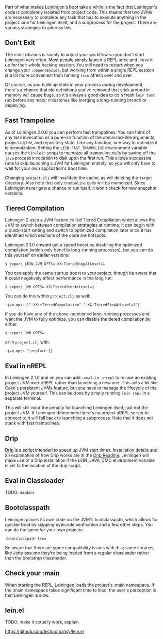 Part of what makes Leiningen's boot take a while is the fact that
Leiningen's code is completely isolated from project code. This means
that two JVMs are necessary to complete any task that has to execute
anything in the project: one for Leiningen itself, and a subprocess
for the project. There are various strategies to address this:

## Don't Exit

The most obvious is simply to adjust your workflow so you don't start
Leiningen very often. Most people simply launch a REPL once and leave
it up for their whole hacking session. You still need to restart when
you change your `:dependencies`, but working from within a single REPL
session is a lot more convenient than running `lein` afresh over and
over.

Of course, as you build up state in your process during development,
there's a chance that old definitions you've removed that stick around
in memory will cause bugs, so it's always a good idea to do a fresh
`lein test` run before any major milestones like merging a
long-running branch or deploying.

## Fast Trampoline

As of Leiningen 2.0.0 you can perform fast trampolines. You can think
of any task invocation as a pure-ish function of the command-line
arguments, project.clj file, and repository state. Like any function,
one way to optimize it is memoization. Setting the
`LEIN_FAST_TRAMPOLINE` environment variable causes the `bin/lein`
script to memoize all trampoline calls by saving off the `java`
process invocation to disk upon the first run. This allows
successive runs to skip launching a JVM for Leiningen entirely, so
you will only have to wait for your own application's boot time.

Changing `project.clj` will invalidate the cache, as will deleting the
`target` directory. Also note that only `trampoline` calls will be
memoized. Since Leiningen never gets a chance to run itself, it won't
check for new snapshot versions.

## Tiered Compilation

Leiningen 2 uses a JVM feature called Tiered Compilation which allows
the JVM to switch between compilation strategies at runtime; it can
begin with a quick-start setting and switch to optimized compilation
later once it has identified which sections of the code are hotspots.

Leiningen 2.1.0 onward get a speed boost by disabling the optimized
compilation (which only benefits long-running processes), but you can
do this yourself on earlier versions:

    $ export LEIN_JVM_OPTS=-XX:TieredStopAtLevel=1

You can apply the same startup boost to your project, though be aware
that it could negatively affect performance in the long run:

    $ export JVM_OPTS=-XX:TieredStopAtLevel=1

You can do this within `project.clj` as well:

    :jvm-opts ["-XX:+TieredCompilation" "-XX:TieredStopAtLevel=1"]

If you do have one of the above-mentioned long-running processes and
want the JVM to fully optimize, you can disable the tiered compilation
by either:

    $ export JVM_OPTS=

or in `project.clj` with:

    :jvm-opts ^:replace []

## Eval in nREPL

In Leiningen 2.1.0 and on you can add `:eval-in :nrepl` to re-use an
existing project JVM over nREPL rather than launching a new one. This
acts a bit like Cake's persistent JVMs feature, but you have to manage
the lifecycle of the project JVM yourself. This can be done by simply
running `lein repl` in a separate terminal.

This will still incur the penalty for launching Leiningen itself, just
not the project JVM. If Leiningen determines there's no project nREPL
server to connect to it will fall back to launching a subprocess. Note
that it does not stack with fast trampolines.

## Drip

[Drip](https://github.com/flatland/drip/) is a script intended to speed up JVM start times. Installation details and an explanation of how Drip works are in the [Drip Readme](https://github.com/flatland/drip/blob/develop/README.md).  Leiningen will make use of a Drip installation if the LEIN_JAVA_CMD environment variable is set to the location of the drip script.

## Eval in Classloader

TODO: explain

## Bootclasspath

Leiningen places its own code on the JVM's bootclasspath, which allows
for quicker boot by skipping bytecode verification and a few other
steps. You can do the same for your own projects:

    :bootclasspath true

Be aware that there are some compatibility issues with this; some
libraries like Jetty assume they're being loaded from a regular
classloader rather than the bootstrap classloader.

## Check your :main

When starting the REPL, Leiningen loads the project's :main namespace.
If the :main namespace takes significant time to load, the user's perception
is that Leiningen is slow.

## lein.el

TODO: make it actually work, explain

https://github.com/technomancy/lein.el
